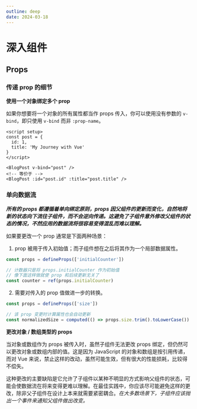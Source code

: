 ```yaml
---
outline: deep
date: 2024-03-18
---
```


# 深入组件

## Props

### 传递 prop 的细节

**使用一个对象绑定多个 prop**

如果你想要将一个对象的所有属性都当作 props 传入，你可以使用没有参数的 `v-bind`，即只使用 `v-bind` 而非 `:prop-name`。

```vue
<script setup>
const post = {
  id: 1,
  title: 'My Journey with Vue'
}
</script>

<BlogPost v-bind="post" />
<!-- 等价于 -->
<BlogPost :id="post.id" :title="post.title" />
```

### 单向数据流

**_所有的 props 都遵循着单向绑定原则，props 因父组件的更新而变化，自然地将新的状态向下流往子组件，而不会逆向传递。这避免了子组件意外修改父组件的状态的情况，不然应用的数据流将很容易变得混乱而难以理解。_**

如果要更改一个 prop 通常是下面两种场景：

1. prop 被用于传入初始值；而子组件想在之后将其作为一个局部数据属性。

```ts
const props = defineProps(['initialCounter'])

// 计数器只是将 props.initialCounter 作为初始值
// 像下面这样做就使 prop 和后续更新无关了
const counter = ref(props.initialCounter)
```

2. 需要对传入的 prop 值做进一步的转换。

```ts
const props = defineProps(['size'])

// 该 prop 变更时计算属性也会自动更新
const normalizedSize = computed(() => props.size.trim().toLowerCase())
```

**更改对象 / 数组类型的 props**

当对象或数组作为 props 被传入时，虽然子组件无法更改 props 绑定，但仍然可以更改对象或数组内部的值。这是因为 JavaScript 的对象和数组是按引用传递，而对 Vue 来说，禁止这样的改动，虽然可能生效，但有很大的性能损耗，比较得不偿失。

这种更改的主要缺陷是它允许了子组件以某种不明显的方式影响父组件的状态，可能会使数据流在将来变得更难以理解。在最佳实践中，你应该尽可能避免这样的更改，除非父子组件在设计上本来就需要紧密耦合。_在大多数场景下，子组件应该抛出一个事件来通知父组件做出改变。_
